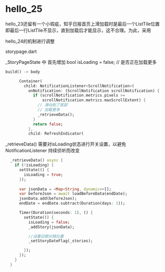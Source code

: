 # hello_25

hello_23还留有一个小瑕疵，知乎日报首页上滑加载时是最后一个ListTile位置  
即最后一行ListTile不显示，直到加载后才能显示，这不合理。为此，采用  

hello_24的机制进行调整

storypage.dart

_StoryPageState 中
首先增加 bool isLoading = false; // 是否正在加载更多

```dart
build() -> body

      Container(
        child: NotificationListener<ScrollNotification>(
          onNotification: (ScrollNotification scrollNotification) {
            if (scrollNotification.metrics.pixels >=
                scrollNotification.metrics.maxScrollExtent) {
              // 滑动到了底部
              // 加载更多
              _retrieveData();
            }
            return false;
          },
          child: RefreshIndicator(
```

_retrieveData() 需要对isLoading状态进行开关设置，以避免 NotificationListener 持续侦听而改变

```dart
  _retrieveData() async {
    if (!isLoading) {
      setState(() {
        isLoading = true;
      });
    
      var jsonData = <Map<String, dynamic>>[];
      var beforeJson = await loadBeforeData(endDate);
      jsonData.add(beforeJson);
      endDate = endDate.subtract(Duration(days: 1));

      Timer(Duration(seconds: 1), () {
        setState(() {
          isLoading = false;
          _addStory(jsonData);

          //设置日期分隔位置
          _setStoryDateFlag(_stories);

        });
      });
    }
  }
```